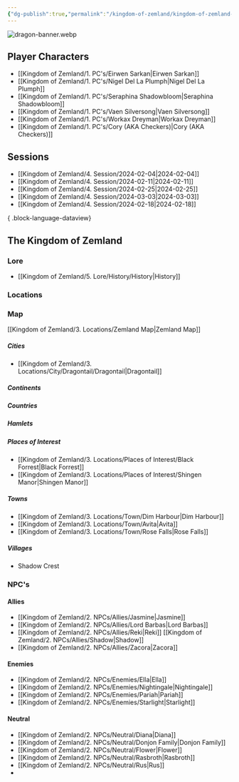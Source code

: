 ```yaml
---
{"dg-publish":true,"permalink":"/kingdom-of-zemland/kingdom-of-zemland-home-page/","tags":["gardenEntry"]}
---
```



![dragon-banner.webp](/img/user/Kingdom%20of%20Zemland/z_Attachments/dragon-banner.webp)

## Player Characters 

- [[Kingdom of Zemland/1. PC's/Eirwen Sarkan\|Eirwen Sarkan]] 
- [[Kingdom of Zemland/1. PC's/Nigel Del La Plumph\|Nigel Del La Plumph]]
- [[Kingdom of Zemland/1. PC's/Seraphina Shadowbloom\|Seraphina Shadowbloom]] 
- [[Kingdom of Zemland/1. PC's/Vaen Silversong\|Vaen Silversong]] 
- [[Kingdom of Zemland/1. PC's/Workax Dreyman\|Workax Dreyman]] 
- [[Kingdom of Zemland/1. PC's/Cory (AKA Checkers)\|Cory (AKA Checkers)]] 


## Sessions 

- [[Kingdom of Zemland/4. Session/2024-02-04\|2024-02-04]]
- [[Kingdom of Zemland/4. Session/2024-02-11\|2024-02-11]]
- [[Kingdom of Zemland/4. Session/2024-02-25\|2024-02-25]]
- [[Kingdom of Zemland/4. Session/2024-03-03\|2024-03-03]]
- [[Kingdom of Zemland/4. Session/2024-02-18\|2024-02-18]]

{ .block-language-dataview}


## **The Kingdom of Zemland**

### **Lore** 
 - [[Kingdom of Zemland/5. Lore/History/History\|History]] 

### **Locations** 

### Map

[[Kingdom of Zemland/3. Locations/Zemland Map\|Zemland Map]] 




##### Cities
- [[Kingdom of Zemland/3. Locations/City/Dragontail/Dragontail\|Dragontail]] 


##### Continents 


##### Countries


##### Hamlets


##### Places of Interest
- [[Kingdom of Zemland/3. Locations/Places of Interest/Black Forrest\|Black Forrest]] 
- [[Kingdom of Zemland/3. Locations/Places of Interest/Shingen Manor\|Shingen Manor]] 


##### Towns
- [[Kingdom of Zemland/3. Locations/Town/Dim Harbour\|Dim Harbour]]
- [[Kingdom of Zemland/3. Locations/Town/Avita\|Avita]] 
- [[Kingdom of Zemland/3. Locations/Town/Rose Falls\|Rose Falls]] 


##### Villages
- Shadow Crest


### **NPC's**

#### Allies
- [[Kingdom of Zemland/2. NPCs/Allies/Jasmine\|Jasmine]] 
- [[Kingdom of Zemland/2. NPCs/Allies/Lord Barbas\|Lord Barbas]] 
- [[Kingdom of Zemland/2. NPCs/Allies/Reki\|Reki]] [[Kingdom of Zemland/2. NPCs/Allies/Shadow\|Shadow]] 
- [[Kingdom of Zemland/2. NPCs/Allies/Zacora\|Zacora]]

#### Enemies 
- [[Kingdom of Zemland/2. NPCs/Enemies/Ella\|Ella]] 
- [[Kingdom of Zemland/2. NPCs/Enemies/Nightingale\|Nightingale]] 
- [[Kingdom of Zemland/2. NPCs/Enemies/Pariah\|Pariah]] 
- [[Kingdom of Zemland/2. NPCs/Enemies/Starlight\|Starlight]] 

#### Neutral
- [[Kingdom of Zemland/2. NPCs/Neutral/Diana\|Diana]] 
- [[Kingdom of Zemland/2. NPCs/Neutral/Donjon Family\|Donjon Family]] 
- [[Kingdom of Zemland/2. NPCs/Neutral/Flower\|Flower]] 
- [[Kingdom of Zemland/2. NPCs/Neutral/Rasbroth\|Rasbroth]] 
- [[Kingdom of Zemland/2. NPCs/Neutral/Rus\|Rus]] 
- 